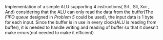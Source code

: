 <div>
Implementation of a simple ALU supporting 4 instructions( Srl , Sll, Xor , And) considering that the ALU can only read
the data from the buffer(The <i>FIFO queue</i> designed in <i>Problem 5</i> could be used), the input data is 1
byte for each input. 
Since the buffer is in use in every clock(ALU is reading from buffer), it is needed to
handle writing and reading of buffer so that it doesn’t make errors(not needed to make it efficient)
</div>
